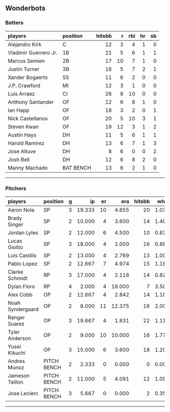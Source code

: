 ## Wonderbots

### Batters

 
|players               |position  | hitsbb|  r| rbi| hr| sb| 
|:---------------------|:---------|------:|--:|---:|--:|--:| 
|Alejandro Kirk        |C         |     12|  3|   4|  1|  0| 
|Vladimir Guerrero Jr. |1B        |     21|  5|   6|  1|  1| 
|Marcus Semien         |2B        |     17| 10|   7|  1|  0| 
|Justin Turner         |3B        |     16|  5|   7|  2|  1| 
|Xander Bogaerts       |SS        |     11|  6|   2|  0|  0| 
|J.P. Crawford         |MI        |     12|  3|   1|  0|  0| 
|Luis Arraez           |CI        |     26|  8|  10|  0|  0| 
|Anthony Santander     |OF        |     12|  6|   8|  1|  0| 
|Ian Happ              |OF        |     18|  3|   2|  0|  1| 
|Nick Castellanos      |OF        |     20|  5|  10|  3|  1| 
|Steven Kwan           |OF        |     19| 12|   3|  1|  2| 
|Austin Hays           |DH        |     11|  5|   6|  1|  1| 
|Harold Ramirez        |DH        |     13|  6|   7|  1|  3| 
|Jose Altuve           |DH        |      8|  6|   0|  0|  2| 
|Josh Bell             |DH        |     12|  6|   8|  2|  0| 
|Manny Machado         |BAT BENCH |     13|  6|   2|  1|  0| 


* * *

### Pitchers

 
|players          |position    |  g|     ip| er|    era| hitsbb|  whip| so|  w| sv| 
|:----------------|:-----------|--:|------:|--:|------:|------:|-----:|--:|--:|--:| 
|Aaron Nola       |SP          |  3| 19.333| 10|  4.655|     20| 1.034| 24|  1|  0| 
|Brady Singer     |SP          |  2| 10.000|  4|  3.600|     14| 1.400| 11|  1|  0| 
|Jordan Lyles     |SP          |  2| 12.000|  6|  4.500|     10| 0.833| 10|  0|  0| 
|Lucas Giolito    |SP          |  3| 18.000|  4|  2.000|     16| 0.889| 20|  2|  0| 
|Luis Castillo    |SP          |  2| 13.000|  4|  2.769|     13| 1.000| 16|  0|  0| 
|Pablo Lopez      |SP          |  2| 12.667|  7|  4.974|     15| 1.184| 11|  0|  0| 
|Clarke Schmidt   |RP          |  3| 17.000|  4|  2.118|     14| 0.824| 12|  0|  0| 
|Dylan Floro      |RP          |  4|  2.000|  4| 18.000|      7| 3.500|  3|  0|  2| 
|Alex Cobb        |OP          |  2| 12.667|  4|  2.842|     14| 1.105| 14|  1|  0| 
|Noah Syndergaard |OP          |  2|  8.000| 11| 12.375|     16| 2.000|  5|  0|  0| 
|Ranger Suarez    |OP          |  3| 19.667|  4|  1.831|     22| 1.119| 15|  1|  0| 
|Tyler Anderson   |OP          |  2|  9.000| 10| 10.000|     16| 1.778|  8|  1|  0| 
|Yusei Kikuchi    |OP          |  3| 15.000|  6|  3.600|     18| 1.200| 16|  1|  0| 
|Andres Munoz     |PITCH BENCH |  2|  2.333|  0|  0.000|      0| 0.000|  5|  0|  0| 
|Jameson Taillon  |PITCH BENCH |  2| 11.000|  5|  4.091|     12| 1.091|  8|  1|  0| 
|Jose Leclerc     |PITCH BENCH |  3|  5.667|  0|  0.000|      2| 0.353|  7|  0|  0| 


* * *


